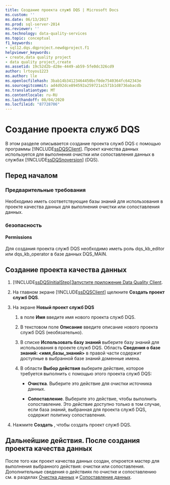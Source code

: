 ```yaml
---
title: Создание проекта служб DQS | Microsoft Docs
ms.custom: ''
ms.date: 06/13/2017
ms.prod: sql-server-2014
ms.reviewer: ''
ms.technology: data-quality-services
ms.topic: conceptual
f1_keywords:
- sql12.dqs.dqproject.newdqproject.f1
helpviewer_keywords:
- create,data quality project
- data quality project,create
ms.assetid: 19c52d2b-d28e-4449-ab59-5fe0dc326cd9
author: lrtoyou1223
ms.author: lle
ms.openlocfilehash: 3bab14b34123464450bcf0de7540364fc642343e
ms.sourcegitcommit: ad4d92dce894592a259721a1571b1d8736abacdb
ms.translationtype: MT
ms.contentlocale: ru-RU
ms.lasthandoff: 08/04/2020
ms.locfileid: "87728706"
---
```

# <a name="create-a-data-quality-project"></a>Создание проекта служб DQS
  В этом разделе описывается создание проекта служб DQS с помощью программы [!INCLUDE[ssDQSClient](../includes/ssdqsclient-md.md)]. Проект качества данных используется для выполнения очистки или сопоставления данных в службах [!INCLUDE[ssDQSnoversion](../includes/ssdqsnoversion-md.md)] (DQS).  
  
##  <a name="before-you-begin"></a><a name="BeforeYouBegin"></a> Перед началом  
  
###  <a name="prerequisites"></a><a name="Prerequisites"></a> Предварительные требования  
 Необходимо иметь соответствующие базы знаний для использования в проекте качества данных для выполнения очистки или сопоставления данных.  
  
###  <a name="security"></a><a name="Security"></a> безопасность  
  
####  <a name="permissions"></a><a name="Permissions"></a> Permissions  
 Для создания проекта служб DQS необходимо иметь роль dqs_kb_editor или dqs_kb_operator в базе данных DQS_MAIN.  
  
##  <a name="create-a-data-quality-project"></a><a name="Create"></a>Создание проекта качества данных  
  
1.  [!INCLUDE[ssDQSInitialStep](../includes/ssdqsinitialstep-md.md)][Запустите приложение Data Quality Client](../../2014/data-quality-services/run-the-data-quality-client-application.md).  
  
2.  На главном экране [!INCLUDE[ssDQSClient](../includes/ssdqsclient-md.md)] щелкните **Создать проект служб DQS**.  
  
3.  На экране **Новый проект служб DQS**  
  
    1.  в поле **Имя** введите имя нового проекта служб DQS.  
  
    2.  В текстовом поле **Описание** введите описание нового проекта служб DQS (необязательно).  
  
    3.  В списке **Использовать базу знаний** выберите базу знаний для использования в проекте служб DQS. Область **Сведения о базе знаний: <имя_базы_знаний>** в правой части содержит доступные в выбранной базе знаний доменные имена.  
  
    4.  В области **Выбор действия** выберите действие, которое требуется выполнить с помощью этого проекта служб DQS:  
  
        -   **Очистка**. Выберите это действие для очистки источника данных.  
  
        -   **Сопоставление**. Выберите это действие, чтобы выполнить сопоставление. Это действие доступно только в том случае, если база знаний, выбранная для проекта служб DQS, содержит политику сопоставления.  
  
4.  Нажмите **Создать** , чтобы создать проект служб DQS.  
  
##  <a name="follow-up-after-creating-a-data-quality-project"></a><a name="FollowUp"></a>Дальнейшие действия. После создания проекта качества данных  
 После того как проект качества данных создан, откроется мастер для выполнения выбранного действия: очистки или сопоставления. Дополнительные сведения о действиях по очистке и сопоставлению см. в разделах [Очистка данных](../../2014/data-quality-services/data-cleansing.md) и [Сопоставление данных](../../2014/data-quality-services/data-matching.md).  
  
  
